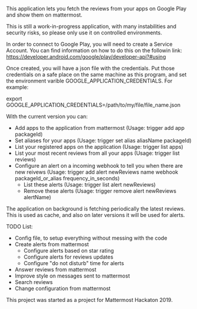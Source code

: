 This application lets you fetch the reviews from your apps on Google Play and show them on mattermost.

This is still a work-in-progress application, with many instabilities and security risks, so please only use it on controlled environments.

In order to connect to Google Play, you will need to create a Service Account. You can find information on how to do this on the followin link: https://developer.android.com/google/play/developer-api?#using

Once created, you will have a json file with the credentials. Put those credentials on a safe place on the same machine as this program, and set the environment varible GOOGLE_APPLICATION_CREDENTIALS. For example:

export GOOGLE_APPLICATION_CREDENTIALS=/path/to/my/file/file_name.json

With the current version you can:
- Add apps to the application from mattermost (Usage: trigger add app packageId)
- Set aliases for your apps (Usage: trigger set alias aliasName packageId)
- List your registered apps on the application (Usage: trigger list apps)
- List your most recent reviews from all your apps (Usage: trigger list reviews)
- Configure an alert on a incoming webhook to tell you when there are new reivews (Usage: trigger add alert newReviews name webhook packageId_or_alias frequency_in_seconds)
  - List these alerts (Usage: trigger list alert newReviews)
  - Remove these alerts (Usage: trigger remove alert newReviews alertName)

The application on background is fetching periodically the latest reviews. This is used as cache, and also on later versions it will be used for alerts.

TODO List:
- Config file, to setup everything without messing with the code
- Create alerts from mattermost
  - Configure alerts based on star rating
  - Configure alerts for reviews updates
  - Configure "do not disturb" time for alerts
- Answer reviews from mattermost
- Improve style on messages sent to mattermost
- Search reviews
- Change configuration from mattermost

This project was started as a project for Mattermost Hackaton 2019.
